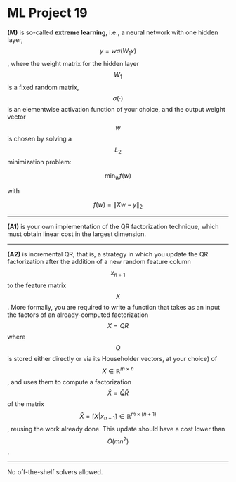 # ML Project 19

**(M)** is so-called **extreme learning**, i.e., a neural network with one hidden layer, $$y = w\sigma(W_1 x)$$, where the weight matrix for the hidden layer $$W_1$$ is a fixed random matrix, $$\sigma(\cdot)$$ is an elementwise activation function of your choice, and the output weight vector $$w$$ is chosen by solving a $$L_2$$ minimization problem:

$$ \min_w f(w) $$

with

$$ f(w) = \| X w - y \|_2 $$

---

**(A1)** is your own implementation of the QR factorization technique, which must obtain linear cost in the largest dimension.

---

**(A2)** is incremental QR, that is, a strategy in which you update the QR factorization after the addition of a new random feature column $$x_{n+1}$$ to the feature matrix $$X$$. More formally, you are required to write a function that takes as an input the factors of an already-computed factorization $$X = QR$$ where $$Q$$ is stored either directly or via its Householder vectors, at your choice) of $$X \in \mathbb{R}^{m \times n}$$, and uses them to compute a factorization $$\hat{X} = \hat{Q} \hat{R}$$ of the matrix $$\hat{X} = [X | x_{n+1}] \in \mathbb{R}^{m \times (n+1)}$$, reusing the work already done. This update should have a cost lower than $$O(m n^2)$$.

---

No off-the-shelf solvers allowed.
